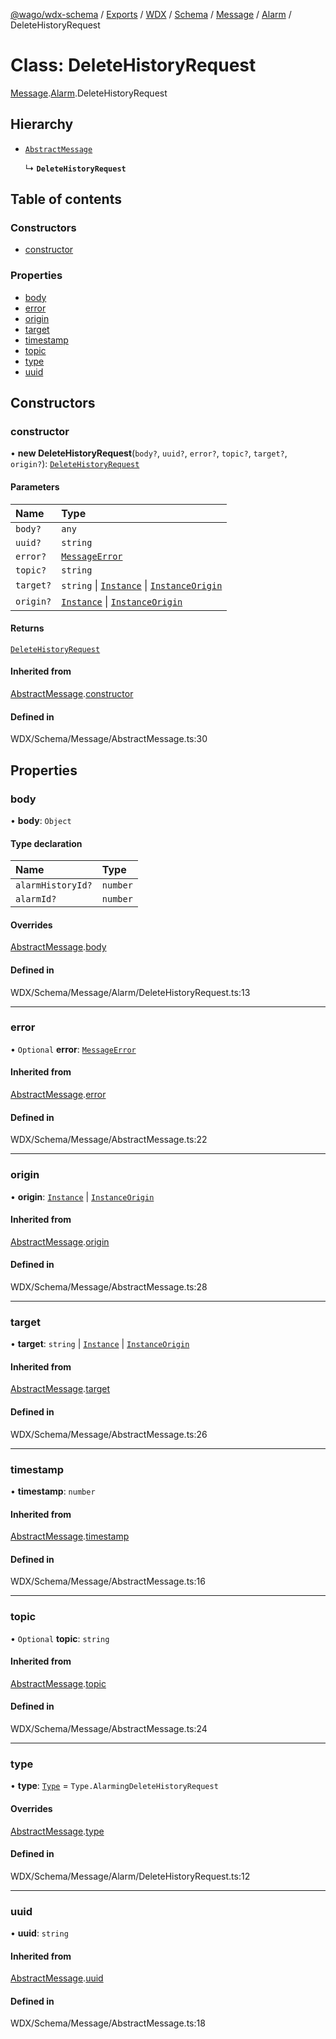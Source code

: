 [@wago/wdx-schema](../README.md) / [Exports](../modules.md) / [WDX](../modules/WDX.md) / [Schema](../modules/WDX.Schema.md) / [Message](../modules/WDX.Schema.Message.md) / [Alarm](../modules/WDX.Schema.Message.Alarm.md) / DeleteHistoryRequest

# Class: DeleteHistoryRequest

[Message](../modules/WDX.Schema.Message.md).[Alarm](../modules/WDX.Schema.Message.Alarm.md).DeleteHistoryRequest

## Hierarchy

- [`AbstractMessage`](WDX.Schema.Message.AbstractMessage.md)

  ↳ **`DeleteHistoryRequest`**

## Table of contents

### Constructors

- [constructor](WDX.Schema.Message.Alarm.DeleteHistoryRequest.md#constructor)

### Properties

- [body](WDX.Schema.Message.Alarm.DeleteHistoryRequest.md#body)
- [error](WDX.Schema.Message.Alarm.DeleteHistoryRequest.md#error)
- [origin](WDX.Schema.Message.Alarm.DeleteHistoryRequest.md#origin)
- [target](WDX.Schema.Message.Alarm.DeleteHistoryRequest.md#target)
- [timestamp](WDX.Schema.Message.Alarm.DeleteHistoryRequest.md#timestamp)
- [topic](WDX.Schema.Message.Alarm.DeleteHistoryRequest.md#topic)
- [type](WDX.Schema.Message.Alarm.DeleteHistoryRequest.md#type)
- [uuid](WDX.Schema.Message.Alarm.DeleteHistoryRequest.md#uuid)

## Constructors

### constructor

• **new DeleteHistoryRequest**(`body?`, `uuid?`, `error?`, `topic?`, `target?`, `origin?`): [`DeleteHistoryRequest`](WDX.Schema.Message.Alarm.DeleteHistoryRequest.md)

#### Parameters

| Name | Type |
| :------ | :------ |
| `body?` | `any` |
| `uuid?` | `string` |
| `error?` | [`MessageError`](WDX.Schema.Message.MessageError.md) |
| `topic?` | `string` |
| `target?` | `string` \| [`Instance`](WDX.Schema.Model.Instance.Instance.md) \| [`InstanceOrigin`](WDX.Schema.Model.Instance.InstanceOrigin.md) |
| `origin?` | [`Instance`](WDX.Schema.Model.Instance.Instance.md) \| [`InstanceOrigin`](WDX.Schema.Model.Instance.InstanceOrigin.md) |

#### Returns

[`DeleteHistoryRequest`](WDX.Schema.Message.Alarm.DeleteHistoryRequest.md)

#### Inherited from

[AbstractMessage](WDX.Schema.Message.AbstractMessage.md).[constructor](WDX.Schema.Message.AbstractMessage.md#constructor)

#### Defined in

WDX/Schema/Message/AbstractMessage.ts:30

## Properties

### body

• **body**: `Object`

#### Type declaration

| Name | Type |
| :------ | :------ |
| `alarmHistoryId?` | `number` |
| `alarmId?` | `number` |

#### Overrides

[AbstractMessage](WDX.Schema.Message.AbstractMessage.md).[body](WDX.Schema.Message.AbstractMessage.md#body)

#### Defined in

WDX/Schema/Message/Alarm/DeleteHistoryRequest.ts:13

___

### error

• `Optional` **error**: [`MessageError`](WDX.Schema.Message.MessageError.md)

#### Inherited from

[AbstractMessage](WDX.Schema.Message.AbstractMessage.md).[error](WDX.Schema.Message.AbstractMessage.md#error)

#### Defined in

WDX/Schema/Message/AbstractMessage.ts:22

___

### origin

• **origin**: [`Instance`](WDX.Schema.Model.Instance.Instance.md) \| [`InstanceOrigin`](WDX.Schema.Model.Instance.InstanceOrigin.md)

#### Inherited from

[AbstractMessage](WDX.Schema.Message.AbstractMessage.md).[origin](WDX.Schema.Message.AbstractMessage.md#origin)

#### Defined in

WDX/Schema/Message/AbstractMessage.ts:28

___

### target

• **target**: `string` \| [`Instance`](WDX.Schema.Model.Instance.Instance.md) \| [`InstanceOrigin`](WDX.Schema.Model.Instance.InstanceOrigin.md)

#### Inherited from

[AbstractMessage](WDX.Schema.Message.AbstractMessage.md).[target](WDX.Schema.Message.AbstractMessage.md#target)

#### Defined in

WDX/Schema/Message/AbstractMessage.ts:26

___

### timestamp

• **timestamp**: `number`

#### Inherited from

[AbstractMessage](WDX.Schema.Message.AbstractMessage.md).[timestamp](WDX.Schema.Message.AbstractMessage.md#timestamp)

#### Defined in

WDX/Schema/Message/AbstractMessage.ts:16

___

### topic

• `Optional` **topic**: `string`

#### Inherited from

[AbstractMessage](WDX.Schema.Message.AbstractMessage.md).[topic](WDX.Schema.Message.AbstractMessage.md#topic)

#### Defined in

WDX/Schema/Message/AbstractMessage.ts:24

___

### type

• **type**: [`Type`](../enums/WDX.Schema.Message.Type.md) = `Type.AlarmingDeleteHistoryRequest`

#### Overrides

[AbstractMessage](WDX.Schema.Message.AbstractMessage.md).[type](WDX.Schema.Message.AbstractMessage.md#type)

#### Defined in

WDX/Schema/Message/Alarm/DeleteHistoryRequest.ts:12

___

### uuid

• **uuid**: `string`

#### Inherited from

[AbstractMessage](WDX.Schema.Message.AbstractMessage.md).[uuid](WDX.Schema.Message.AbstractMessage.md#uuid)

#### Defined in

WDX/Schema/Message/AbstractMessage.ts:18
